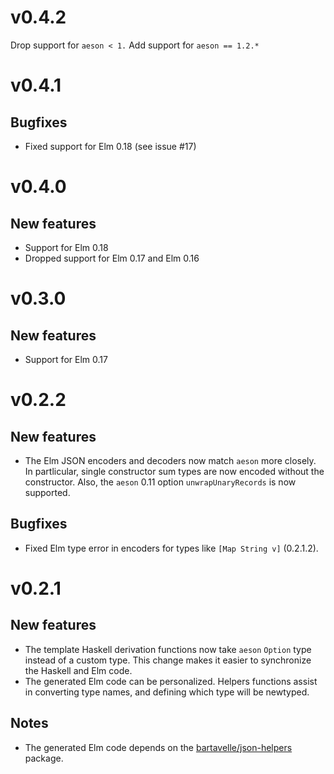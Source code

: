 # v0.4.2

Drop support for `aeson < 1.`
Add support for `aeson == 1.2.*`

# v0.4.1

## Bugfixes
 * Fixed support for Elm 0.18 (see issue #17)

# v0.4.0
## New features
 * Support for Elm 0.18
 * Dropped support for Elm 0.17 and Elm 0.16

# v0.3.0
## New features
 * Support for Elm 0.17

# v0.2.2

## New features
 * The Elm JSON encoders and decoders now match `aeson` more closely. In partlicular, single constructor sum types are now encoded without
   the constructor. Also, the `aeson` 0.11 option `unwrapUnaryRecords` is now supported.

## Bugfixes
 * Fixed Elm type error in encoders for types like `[Map String v]` (0.2.1.2).

# v0.2.1

## New features

 * The template Haskell derivation functions now take `aeson` `Option` type instead of a custom type.
 This change makes it easier to synchronize the Haskell and Elm code.
 * The generated Elm code can be personalized. Helpers functions assist in converting type names, and defining which type will be newtyped.

## Notes

 * The generated Elm code depends on the [bartavelle/json-helpers](http://package.elm-lang.org/packages/bartavelle/json-helpers/1.1.0/) package.
